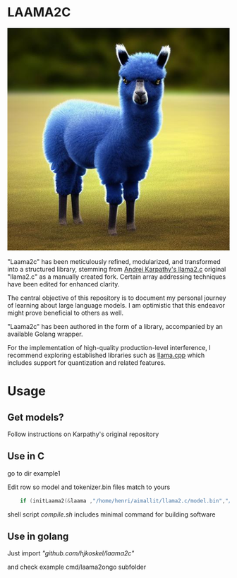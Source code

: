 # LAAMA2C

![laama2c.jpeg](laama2c.jpeg)

"Laama2c" has been meticulously refined, modularized, and transformed into a structured library, stemming from [Andrei Karpathy's llama2.c](https://github.com/karpathy/llama2.c) original "llama2.c" as a manually created fork. Certain array addressing techniques have been edited for enhanced clarity.

The central objective of this repository is to document my personal journey of learning about large language models. I am optimistic that this endeavor might prove beneficial to others as well.

"Laama2c" has been authored in the form of a library, accompanied by an available Golang wrapper.

For the implementation of high-quality production-level interference, I recommend exploring established libraries such as [llama.cpp](https://github.com/ggerganov/llama.cpp/blob/master/llama.cpp) which includes support for quantization and related features.


# Usage

## Get models?
Follow instructions on Karpathy's original repository

## Use in C
go to dir example1 

Edit row so model and tokenizer.bin files match to yours
```c
    if (initLaama2(&laama ,"/home/henri/aimallit/llama2.c/model.bin","/home/henri/aimallit/llama2.c/tokenizer.bin")){
```

shell script *compile.sh* includes minimal command for building software

## Use in golang

Just import
*"github.com/hjkoskel/laama2c"*

and check example cmd/laama2ongo subfolder